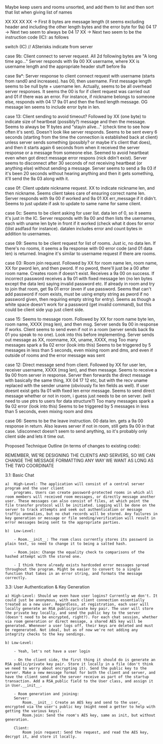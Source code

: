 
Maybe keep users and rooms unsorted, and add them to list and then sort that
list when giving list of names

XX XX XX XX  -> First 8 bytes are message length (it seems excluding header 
                and including the other length bytes and the error byte for 9a)
04 17        -> Next two seem to always be 04 17
XX           -> Next two seem to be the instruction code (IC): as follows

switch (IC) // ASterisks indicate from server

case 9b: Client connect to server request. All 2d following bytes are "A long time ago..."
Server responds with 9a 00 XX username, where XX is username length and the appropriate header
stuff before 9a

case 9a*: Server response to client connect request with username (starts from rand0 and increases). has 00, then username. First message length seems to be null byte + username len.
Actually, seems to be all overhead server responses. It seems the 00 is for if client
request was carried out and 01 if there was an error. For instance, if nickname belongs
to someone else, responds with 04 17 9a 01 and then the fixed length message. OG message len
seems to include error byte in len.

case 13: Client sending to avoid timeout? Followed by XX (one byte) to indicate size of 
heartbeat (possibly?) message and then the message. Seems to always be 1f bytes and "stayin
alive..." (check time to see how often it's sent). Doesn't look like server responds. Seems to
be sent every 6 seconds (starting from the time the connection is established back at client)
unless server sends something (possibly? or maybe it's client that does), and then it starts
again 6 seconds from when it received the server response or a message from someone
else. Seemed to avoid heartbeat even when got direct message error respons (nick ddin't exist).
Server seems to disconnect after 30 seconds of not receiving heartbeat (or anything else) without
sending a message. Server seems to send a 9a 03 if it's been 20 seconds without hearing anything and then it gets something, it'll send the 9a 03 along with it.

case 0f: Client update nickname request. XX to indicate nickname len, and then nickname. Seems
client takes care of ensuring correct name len.
Server responds with 9a 00 if worked and 9a 01 XX err_message if it didn't. Seems to just
update if ask to update to same name for same client.

case 0c: Seems to be client asking for user list. data len of 0, so it seems it's just in the
IC. Server responds with 9a 00 and then lists the usernames, each with uname len byte in front
if it worked (check what it does for error (\list asdfasd for instance). datalen includes error
and count bytes in addition to usernames. 

case 09: Seems to be client request for list of rooms. Just ic, no data len. If there's no rooms, it seems a 9a response with 00 error code (and 01 data len) is returned. Imagine it's similar to username request if there are rooms.

case 03: Room join request. Followed by XX for room name len, room name, XX for pword len,
and then pword. If no pword, there'll just be a 00 after room name. Creates room if doesn't exist. Receives a 9a 00 on success.
If incorrect password receives a 9a 01 with fixed message len (no len bytes except the data len)
saying invalid password etc. If already in room and try to join that room, get 9a 01 error (even
if use password. Seems that can't add password if room exists, must be using empty string as
pword if no password given, then requiring empty string for entry). Seems as though a white space doesn't work for a password (get invalid command), but this could be client side yup just
client side.

case 15: Seems to message room. Followed by XX for room name byte len, room name, 
XXXX (msg len), and then msg. Server sends 9a 00 in response if works.
Client seems to send even if not in a room (server sends back 9a 01 you speak to no one). Look into this before implementing. Server sends out message as XX, roomname, XX, uname, XXXX, msg 
Too many messages spark a 9a 02 error (look into this) Seems to be triggered
by 5 messages in less than 5 seconds, even mixing room and dms, and even if outside of rooms
and the error message was sent

case 12: Direct message send from client. Followed by XX for user len, receiver username,
XXXX (msg len), and then message. Seems to receive a 9a 00 from server in response. Server
then forwards the direct message with basically the same thing, XX 04 17 12 etc, but with
the recv uname replaced with the sender uname (obviously fix len fields as well). If user doesnt
exist gets 9a 01 with fixed len error message. Seems to send direct message whether or not in
room, i guess just needs to be on server. (will need to use ptrs to users for data structure?)
Too many messages spark a 9a 02 error (look into this) Seems to be triggered
by 5 messages in less than 5 seconds, even mixing room and dms

case 06: Seems to be the leave instruction. 00 data len. gets a 9a 00 response in return.
Also leaves server if not in room, still gets 9a 00 in that case. \disconnect doesn't seem
to send anything, so it's probably only client side and lets it time out. 




Proposed Technique Outline (in terms of changes to existing code):

REMEMBER, WE'RE DESIGNING THE CLIENTS AND SERVERS, SO WE CAN CHANGE THE MESSAGE FORMATTING ANY WAY WE WANT
AS LONG AS THE TWO COORDINATE

3.1: Basic Chat
    
    a)  High-Level: The application will consist of a central server program and the user client     
        programs. Users can create password-protected rooms in which all room members will received room messages, or directly message another user. These messages can also consist of files, at which point the file transfer protocol will be initiated. Logging will be done on the server to track attempts and seek out authentication or message traffic anomalies, but no chat records will be stored. Any failures in key generation or message or file sending/verification will result in error messages being sent to the appropriate parties.
    
    b)  Low-Level:
    
        - Room.__init__: The room class currently stores its password in plain text, so need to change it to being a salted hash. 
        
        - Room.join: Change the equality check to comparisons of the hashed attempt with the stored one.

        - I think there already exists hardcoded error messages spread throughout the program. Might be easier to convert to a single function that takes in an error string, and formats the message correctly.

3.3: User Authentication & Key Generation

    a) High-Level: Should we even have user logins? Currently we don't. It could just be anonymous, with each client connection essentially treated as a new user. Regardless, at registration, each user will locally generate an RSA public/private key pair. The user will store the private key locally, and send the public key to the server (doesn't need to be encrypted, right?). For each chat session, whether via room generation or direct message, a shared AES key will be generated. Whenever a user logs off, their keys are deleted and must be regenerated. Not ideal, but as of now we're not adding any integrity checks to the key sendings.

    b) Low-Level:

        - Yeah, let's not have a user login

        - On the client side, the first thing it should do is generate an RSA public/private key pair. Store it locally in a file (don't think we need to worry about encrypting it). Send the public key to the server. Make a new message format for both the client and server, and have the client send and the server receive as part of the startup transaction. Add a RSA_public field to the User class, and assign it in User.__init__.

        - Room generation and joining:
        Server: 
            Room.__init__: Create an AES key and send to the user, encrypted via the user's public key (might need a getter to help with getting the various keys).
            Room.join: Send the room's AES key, same as init, but without generation.

        Client:
            Room join request: Send the request, and read the AES key, decrypt it, and store it locally.


